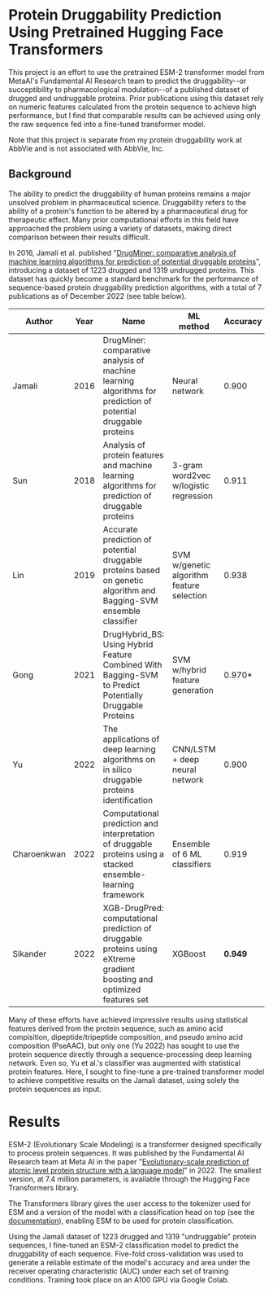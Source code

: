# Protein Druggability Prediction Using Pretrained Hugging Face Transformers

This project is an effort to use the pretrained ESM-2 transformer model from MetaAI's Fundamental AI Research team to predict the druggability--or succeptibility to pharmacological modulation--of a published dataset of drugged and undruggable proteins. Prior publications using this dataset rely on numeric features calculated from the protein sequence to achieve high performance, but I find that comparable results can be achieved using only the raw sequence fed into a fine-tuned transformer model.

Note that this project is separate from my protein druggability work at AbbVie and is not associated with AbbVie, Inc.

## Background

The ability to predict the druggability of human proteins remains a major unsolved problem in pharmaceutical science. Druggability refers to the ability of a protein's function to be altered by a pharmaceutical drug for therapeutic effect. Many prior computational efforts in this field have approached the problem using a variety of datasets, making direct comparison between their results difficult.

In 2016, Jamali et al. published "[DrugMiner: comparative analysis of machine learning algorithms for prediction of potential druggable proteins](https://www.sciencedirect.com/science/article/abs/pii/S1359644616000271?via%3Dihub)", introducing a dataset of 1223 drugged and 1319 undrugged proteins. This dataset has quickly become a standard benchmark for the performance of sequence-based protein druggability prediction algorithms, with a total of 7 publications as of December 2022 (see table below).

| Author      | Year | Name                                                                                                                    | ML method                                 | Accuracy | AUC    |
|-------------|------|-------------------------------------------------------------------------------------------------------------------------|-------------------------------------------|----------|--------|
| Jamali      | 2016 | DrugMiner: comparative analysis of machine learning algorithms for prediction of potential druggable proteins           |               Neural network              |   0.900  |  0.959 |
| Sun         | 2018 | Analysis of protein features and machine learning algorithms for prediction of druggable proteins                       |   3-gram word2vec w/logistic regression   |   0.911  |   NA   |
| Lin         | 2019 | Accurate prediction of potential druggable proteins based on genetic algorithm and Bagging-SVM ensemble classifier      | SVM w/genetic algorithm feature selection |   0.938  |  **0.979** |
| Gong        | 2021 | DrugHybrid_BS: Using Hybrid Feature Combined With Bagging-SVM to Predict Potentially Druggable Proteins                 |      SVM w/hybrid feature generation      |  0.970*  | 0.992* |
| Yu          | 2022 | The applications of deep learning algorithms on in silico druggable proteins identification                             |       CNN/LSTM + deep neural network      |   0.900  |  0.963 |
| Charoenkwan | 2022 | Computational prediction and interpretation of druggable proteins using a stacked ensemble-learning framework           |        Ensemble of 6 ML classifiers       |   0.919  |  0.950 |
| Sikander    | 2022 | XGB-DrugPred: computational prediction of druggable proteins using eXtreme gradient boosting and optimized features set |                  XGBoost                  |   **0.949**  |  0.967 |

Many of these efforts have achieved impressive results using statistical features derived from the protein sequence, such as amino acid compisition, dipeptide/tripeptide composition, and pseudo amino acid composition (PseAAC), but only one (Yu 2022) has sought to use the protein sequence directly through a sequence-processing deep learning network. Even so, Yu et al.'s classifier was augmented with statistical protein features. Here, I sought to fine-tune a pre-trained transformer model to achieve competitive results on the Jamali dataset, using solely the protein sequences as input.

# Results

ESM-2 (Evolutionary Scale Modeling) is a transformer designed specifically to process protein sequences. It was published by the Fundamental AI Research team at Meta AI in the paper "[Evolutionary-scale prediction of atomic level protein structure with a language model](https://www.biorxiv.org/content/10.1101/2022.07.20.500902v2)" in 2022. The smallest version, at 7.4 million parameters, is available through the Hugging Face Transformers library.

The Transformers library gives the user access to the tokenizer used for ESM and a version of the model with a classification head on top (see the [documentation](https://huggingface.co/docs/transformers/model_doc/esm#transformers.TFEsmForSequenceClassification)), enabling ESM to be used for protein classification.

Using the Jamali dataset of 1223 drugged and 1319 "undruggable" protein sequences, I fine-tuned an ESM-2 classification model to predict the druggability of each sequence. Five-fold cross-validation was used to generate a reliable estimate of the model's accuracy and area under the receiver operating characteristic (AUC) under each set of training conditions. Training took place on an A100 GPU via Google Colab.

